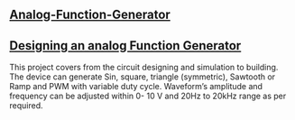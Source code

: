 ## <ins> Analog-Function-Generator </ins>
## <ins> Designing an analog Function Generator </ins>

This project covers from the circuit designing and simulation to building. The device can generate Sin, square, triangle (symmetric), Sawtooth or Ramp and PWM with variable duty cycle. Waveform’s amplitude and frequency can be adjusted within 0- 10 V and 20Hz to 20kHz range as per required.
